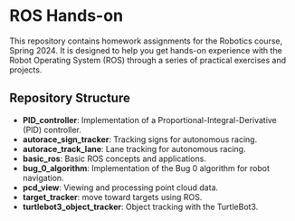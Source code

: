# ROS Hands-on
This repository contains homework assignments for the Robotics course, Spring 2024. It is designed to help you get hands-on experience with the Robot Operating System (ROS) through a series of practical exercises and projects.

## Repository Structure

- **PID_controller**: Implementation of a Proportional-Integral-Derivative (PID) controller.
- **autorace_sign_tracker**: Tracking signs for autonomous racing.
- **autorace_track_lane**: Lane tracking for autonomous racing.
- **basic_ros**: Basic ROS concepts and applications.
- **bug_0_algorithm**: Implementation of the Bug 0 algorithm for robot navigation.
- **pcd_view**: Viewing and processing point cloud data.
- **target_tracker**: move toward targets using ROS.
- **turtlebot3_object_tracker**: Object tracking with the TurtleBot3.
